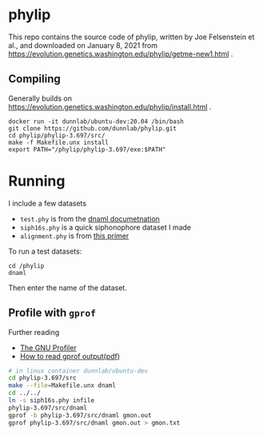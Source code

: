 # phylip

This repo contains the source code of phylip, written by Joe Felsenstein et al., and downloaded on January 8, 2021 from https://evolution.genetics.washington.edu/phylip/getme-new1.html .

## Compiling

Generally builds on https://evolution.genetics.washington.edu/phylip/install.html .

    docker run -it dunnlab/ubuntu-dev:20.04 /bin/bash
    git clone https://github.com/dunnlab/phylip.git
    cd phylip/phylip-3.697/src/
    make -f Makefile.unx install
    export PATH="/phylip/phylip-3.697/exe:$PATH"

# Running

I include a few datasets
- `test.phy` is from the [dnaml documetnation](https://evolution.genetics.washington.edu/phylip/doc/dnaml.html)
- `siph16s.phy` is a quick siphonophore dataset I made
- `alignment.phy` is from [this primer](https://evolution.genetics.washington.edu/phylip/tuimala3.pdf)

To run a test datasets:

    cd /phylip
    dnaml

Then enter the name of the dataset.

## Profile with `gprof`

Further reading

- [The GNU Profiler](https://ftp.gnu.org/old-gnu/Manuals/gprof-2.9.1/html_chapter/gprof_toc.html)
- [How to read gprof output(pdf)](http://www.cs.cornell.edu/courses/cs414/2004fa/gprof.pdf)

``` bash
# in linux container dunnlab/ubuntu-dev
cd phylip-3.697/src
make --file=Makefile.unx dnaml
cd ../../
ln -s siph16s.phy infile
phylip-3.697/src/dnaml
gprof -b phylip-3.697/src/dnaml gmon.out
gprof phylip-3.697/src/dnaml gmon.out > gmon.txt
```